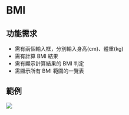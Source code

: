 # BMI
## 功能需求
- 需有兩個輸入框，分別輸入身高(cm)、體重(kg)
- 需有計算 BMI 結果
- 需有顯示計算結果的 BMI 判定
- 需顯示所有 BMI 範圍的一覽表

## 範例
![](https://i.imgur.com/frz8pLi.png)


